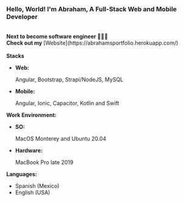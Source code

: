 <h3>Hello, World! I'm Abraham, A Full-Stack Web and Mobile Developer</h4>
<br>
<strong>Next to become software engineer 👷🏽‍♂️</strong> 
<br>
<strong>Check out my </strong> [Website](https://abrahamsportfolio.herokuapp.com/) 
<br>
<br>
<strong>Stacks</strong>
<ul>
 <li><strong>Web:</strong><p>Angular, Bootstrap, Strapi/NodeJS, MySQL</p></li>
 <li><strong>Mobile:</strong><p>Angular, Ionic, Capacitor, Kotlin and Swift</p></li>
</ul> 

<strong>Work Environment:</strong>
<ul>
 <li><strong>SO:</strong><p>MacOS Monterey and Ubuntu 20.04</p></li>
 <li><strong>Hardware:</strong><p>MacBook Pro late 2019</p></li>
</ul>

<strong>Languages:</strong>
<ul>
 <li>Spanish (Mexico)</li>
 <li>English (USA)</li>
</ul>
